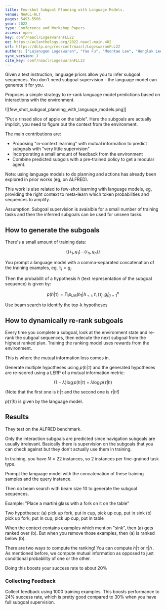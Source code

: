 ```yaml
---
title: Few-shot Subgoal Planning with Language Models.
venue: NAACL-HLT
pages: 5493-5506
year: 2022
type: Conference and Workshop Papers
access: open
key: conf/naacl/LogeswaranFLL22
ee: https://aclanthology.org/2022.naacl-main.402
url: https://dblp.org/rec/conf/naacl/LogeswaranFLL22
authors: ["Lajanugen Logeswaran", "Yao Fu", "Moontae Lee", "Honglak Lee"]
sync_version: 3
cite_key: conf/naacl/LogeswaranFLL22
---
```


Given a text instruction, language priors allow you to infer subgoal sequences. You don't need subgoal supervision - the language model can generate it for you.

Proposes a simple strategy to re-rank language model predictions based on interactions with the environment.

![[few_shot_subgoal_planning_with_language_models.png]]

"Put a rinsed slice of apple on the table". Here the subgoals are actually implicit, you need to figure out the context from the environment.

The main contributions are:

 - Proposing "in-context learning" with mutual information to predict subgoals with "very little supervision"
 - Incorporating a small amount of feedback from the environment
 - Combine predicted subgols with a pre-trained policy to get a modular agent.

Note: using language models to do planning and actions has already been explored in prior works (eg, on ALFRED).

This work is also related to few-shot learning with language models, eg, providing the right context to meta-learn which token probabilities and sequences to amplify.

Assumption: Subgoal supervision is avaialble for a small number of training tasks and then the inferred subgoals can be used for unseen tasks.

## How to generate the subgoals

There's a small amount of training data:

$$
\{(\tau_1, g_1) ... (\tau_n, g_n)\}
$$

You prompt a language model with a comma-separated concatenation of the training examples, eg, $\tau_i = g_i$.

Then the probabilit of a hypothesis $h$ (text representation of the subgoal sequence) is given by:

$$
p(h|\tau) = \prod_i p_{\text{LM}}(h_1|h_{<i}, \tau, \{\tau_j, g_j\}^n_{j = 1}
$$

Use beam search to identify the top-k hypotheses

## How to dynamically re-rank subgoals

Every time you complete a subgoal, look at the environment state and re-rank the subgoal sequences, then edecute the next subgoal from the highest ranked plan. Training the ranking model uses rewards from the environment.

This is where the mutual information loss comes in.

Generate multiple hypotheses using $p(h|\tau)$ and the generated hypotheses are re-scored using a LERP of a mutual information metric:

$$
(1 - \lambda)\log p(h|\tau) + \lambda \log p(\tau|h)
$$

(Note that the first one is $h|\tau$ and the second one is $\tau|h$!)

$p(\tau|h)$ is given by the language model.


## Results

They test on the ALFRED benchmark.

Only the interaction subgoals are predicted since navigation subgoals are usually irrelevant. Basically there is supervision on the subgoals that you can check against but they don't actually use them in training.

In training, you have $N = 22$ instances, so 2 instances per fine-grained task type.

Prompt the language model with the concatenation of these training samples and the query instance.

Then do beam search with beam size 10 to generate the subgoal sequences.

Example: "Place a martini glass with a fork on it on the table"

Two hypotheses:
 (a) pick up fork, put in cup, pick up cup, put in sink
 (b) pick up fork, put in cup, pick up cup, put in table

When the context contains examples which mention "sink", then (a) gets ranked over (b). But when you remove those examples, then (a) is ranked below (b).

There are two ways to compute the ranking! You can compute $h|\tau$ or $\tau|h$ . As mentioned before, we compute mutual information as opposed to just conditional probability of one or the other.

Doing this boosts your success rate to about 20%

### Collecting Feedback

Collect feedback using 1000 training examples. This boosts performance to 24% success rate, which is pretty good compared to 30% when you have full subgoal supervision.